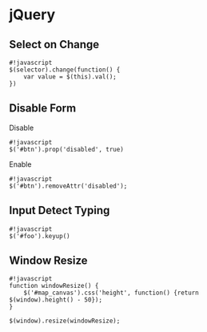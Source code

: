 jQuery
======

Select on Change
----------------

    #!javascript
    $(selector).change(function() {
        var value = $(this).val();
    })

Disable Form
------------

Disable

    #!javascript
    $('#btn').prop('disabled', true)

Enable

    #!javascript
    $('#btn').removeAttr('disabled');

Input Detect Typing
-------------------

    #!javascript
    $('#foo').keyup()

Window Resize
-------------

    #!javascript
    function windowResize() {
        $('#map_canvas').css('height', function() {return $(window).height() - 50});
    }

    $(window).resize(windowResize);